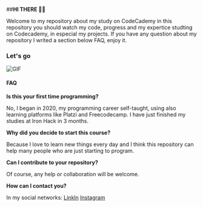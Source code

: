 ##**HI THERE 👋🏼**

Welcome to my repository about my study on CodeCademy in this repository you should watch my code, progress and my expertice studting on Codecademy, in especial my projects.
If you have any question about my repository I writed a section below FAQ, enjoy it.

### Let's go

![GIF](https://media.giphy.com/media/MGdfeiKtEiEPS/giphy.gif?cid=ecf05e47vk564l9j4gwm9z0kkdtaoik0jnimv15sczvr7jwk&rid=giphy.gif&ct=g)


#### FAQ

**Is this your first time programming?**

No, I began in 2020, my programming career self-taught, using also learning platforms like Platzi and Freecodecamp. I have just finished my studies at Iron Hack    in 3 months.


**Why did you decide to start this course?**

Because I love to learn new things every day and I think this repository can help many people who are just starting to program.

**Can I contribute to your repository?**

Of course, any help or collaboration will be welcome.

**How can I contact you?**

In my social networks: 
[LinkIn](https://www.linkedin.com/in/lorgio-roda-roca/ "LinkIn") [Instagram](https://www.instagram.com/lorgiobenjamin/?hl=en "Instagram")
